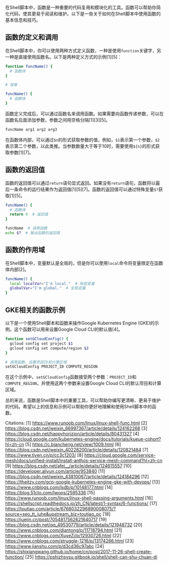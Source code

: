 在Shell脚本中，函数是一种重要的代码复用和模块化的工具。函数可以帮助你简化代码，使其更易于阅读和维护。以下是一些关于如何在Shell脚本中使用函数的基本信息和技巧。

## 函数的定义和调用

在Shell脚本中，你可以使用两种方式定义函数，一种是使用`function`关键字，另一种是直接使用函数名。以下是两种定义方式的示例[1][5]：

```bash
function funcName() {
  # 函数体
}

# 或者

funcName() {
  # 函数体
}
```

函数定义完成后，可以通过函数名来调用函数。如果需要向函数传递参数，可以在函数名后面添加参数，参数之间用空格分隔[1][3][5]。

```bash
funcName arg1 arg2 arg3
```

在函数体内部，可以通过`$n`的形式获取参数的值，例如，`$1`表示第一个参数，`$2`表示第二个参数，以此类推。当参数数量大于等于10时，需要使用`${n}`的形式获取参数[1][7]。

## 函数的返回值

函数的返回值可以通过`return`语句显式返回。如果没有`return`语句，函数将以最后一条命令的运行结果作为返回值[1][5][7]。函数的返回值可以通过特殊变量`$?`获取[1][5]。

```bash
funcName() {
  # 函数体
  return 0  # 返回值
}

funcName  # 调用函数
echo $?  # 输出函数的返回值
```

## 函数的作用域

在Shell脚本中，变量默认是全局的，但是你可以使用`local`命令将变量限定在函数体内部[2]。

```bash
funcName() {
  local localVar="I'm local."  # 局部变量
  globalVar="I'm global."  # 全局变量
}
```

## GKE相关的函数示例

以下是一个使用Shell脚本和函数来操作Google Kubernetes Engine (GKE)的示例。这个函数可以用来设置Google Cloud CLI的默认值[4]。

```bash
function setGCloudConfig() {
  gcloud config set project $1
  gcloud config set compute/region $2
}

# 调用函数，设置项目ID和计算区域
setGCloudConfig PROJECT_ID COMPUTE_REGION
```

在这个示例中，`setGCloudConfig`函数接受两个参数：`PROJECT_ID`和`COMPUTE_REGION`，并使用这两个参数来设置Google Cloud CLI的默认项目和计算区域。

总的来说，函数是Shell脚本中的重要工具，可以帮助你编写更清晰、更易于维护的代码。希望以上的信息和示例可以帮助你更好地理解和使用Shell脚本中的函数。

Citations:
[1] https://www.runoob.com/linux/linux-shell-func.html
[2] https://blog.csdn.net/weixin_66997367/article/details/124162268
[3] https://blog.csdn.net/happyhorizion/article/details/80431327
[4] https://cloud.google.com/kubernetes-engine/docs/tutorials/kueue-cohort?hl=zh-cn
[5] https://c.biancheng.net/view/1009.html
[6] https://blog.csdn.net/weixin_40228200/article/details/120821484
[7] https://www.tiven.cn/p/cc3c1203/
[8] https://cloud.google.com/service-mesh/docs/unified-install/install-anthos-service-mesh-command?hl=zh-cn
[9] https://blog.csdn.net/afei__/article/details/124615557
[10] https://developer.aliyun.com/article/953840
[11] https://blog.csdn.net/weixin_43810067/article/details/124184296
[12] https://theitzy.com/gcp-google-kubernetes-engine-gke-with-devops/
[13] https://www.cnblogs.com/lsdb/p/10148177.html
[14] https://blog.51cto.com/lwops/2595336
[15] https://www.runoob.com/linux/linux-shell-passing-arguments.html
[16] https://shellscript.readthedocs.io/zh_CN/latest/1-syntax/6-functions/
[17] https://toutiao.com/article/6768032296890008075/?source=seo_tt_juhe&upstream_biz=toutiao_pc
[18] https://juejin.cn/post/7054817562621640717
[19] https://blog.csdn.net/qq_49530779/article/details/121948732
[20] https://www.cnblogs.com/diantong/p/11718794.html
[21] https://www.cnblogs.com/XuyeZi/p/12930726.html
[22] https://www.cnblogs.com/struggle-1216/p/13174266.html
[23] https://www.jianshu.com/p/d3cd36c97abc
[24] https://shixiangwang.github.io/home/cn/post/2017-11-26-shell-create-function/
[25] https://pshizhsysu.gitbook.io/shell/shell-can-shu-chuan-di
